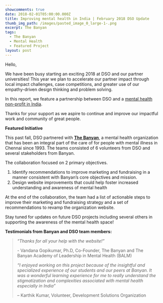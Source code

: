 ```yaml
---
showcomments: true
date: 2018-02-01T05:00:00.000Z
title: Improving mental health in India | February 2018 DSO Update
thumb_img_path: /images/pasted_image_0_large-1-.png
excerpt: The Banyan
tags:
  - The Banyan
  - Mental Health
  - Featured Project
layout: post
---
```

Hello,

We have been busy starting an exciting 2018 at DSO and our partner universities! This year we plan to accelerate our partner impact through local impact challenges, case competitions, and greater use of our empathy-driven design thinking and problem solving.

In this report, we feature a partnership between DSO and a [mental health non-profit in India](http://www.thebanyan.org/).

Thanks for your support as we aspire to continue and improve our impactful work and community of great people.

**Featured Initiative**

This past fall, DSO partnered with **[The Banyan](https://www.dsoglobal.org/posts/banyan/index.html)**, a mental health organization that has been an integral part of the care of for people with mental illness in Chennai since 1993. The teams consisted of 6 volunteers from DSO and several stakeholders from Banyan.

The collaboration focused on 2 primary objectives.

1. Identify recommendations to improve marketing and fundraising in a manner consistent with Banyan’s core objectives and mission.
2. Design website improvements that could help foster increased understanding and awareness of mental health

At the end of the collaboration, the team had a list of actionable steps to improve their marketing and fundraising strategy and a set of recommendations to revamp the organization website.

Stay tuned for updates on future DSO projects including several others in supporting the awareness of the mental health space!

**Testimonials from Banyan and DSO team members:**

> *“Thanks for all your help with the website!”*
>
> \- Vandana Gopikumar, Ph.D, Co-Founder, The Banyan and The Banyan Academy of Leadership in Mental Health (BALM)
>
> *“I enjoyed working on this project because of the insightful and specialized experience of our students and our peers at Banyan. It was a wonderful learning experience for me to really understand the stigmatization and complexities associated with mental health especially in India”*
>
> – Karthik Kumar, Volunteer, Development Solutions Organization